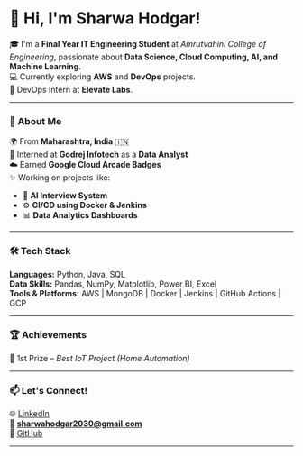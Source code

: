 # 👋 Hi, I'm Sharwa Hodgar!

🎓 I'm a **Final Year IT Engineering Student** at *Amrutvahini College of Engineering*, passionate about **Data Science, Cloud Computing, AI, and Machine Learning**.  
💻 Currently exploring **AWS** and **DevOps** projects.  
🚀 DevOps Intern at **Elevate Labs**.

---

### 🧠 About Me
🌍 From **Maharashtra, India** 🇮🇳  
🔭 Interned at **Godrej Infotech** as a **Data Analyst**  
☁️ Earned **Google Cloud Arcade Badges**  
✨ Working on projects like:
- 🤖 **AI Interview System**
- ⚙️ **CI/CD using Docker & Jenkins**
- 📊 **Data Analytics Dashboards**

---

### 🛠️ Tech Stack

**Languages:** Python, Java, SQL  
**Data Skills:** Pandas, NumPy, Matplotlib, Power BI, Excel  
**Tools & Platforms:** AWS | MongoDB | Docker | Jenkins | GitHub Actions | GCP  

---

### 🏆 Achievements
🥇 1st Prize – *Best IoT Project (Home Automation)*  

---

### 📫 Let's Connect!
🌐 [LinkedIn](https://www.linkedin.com/in/sharwa-hodgar-12a839259/)  
📧 **sharwahodgar2030@gmail.com**  
🐙 [GitHub](https://github.com/sharwahodgar)

---

